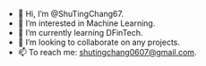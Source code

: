 - 👋 Hi, I’m @ShuTingChang67.
- 👀 I’m interested in Machine Learning.
- 🌱 I’m currently learning DFinTech.
- 💞️ I’m looking to collaborate on any projects.
- 📫 To reach me: shutingchang0607@gmail.com.

<!---
ShuTingChang67/ShuTingChang67 is a ✨ special ✨ repository because its `README.md` (this file) appears on your GitHub profile.
You can click the Preview link to take a look at your changes.
--->
